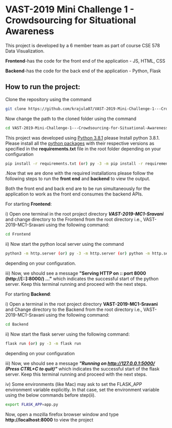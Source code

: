 # VAST-2019 Mini Challenge 1 - Crowdsourcing for Situational Awareness

This project is developed by a 6 member team as part of course CSE 578 Data Visualization.

**Frontend**-has the code for the front end of the application - JS, HTML, CSS

**Backend**-has the code for the back end of the application - Python, Flask

## How to run the project:

Clone the repository using the command
```bash
git clone https://github.com/krajula07/VAST-2019-Mini-Challenge-1---Crowdsourcing-for-Situational-Awareness.git
```
Now change the path to the cloned folder using the command
```bash
cd VAST-2019-Mini-Challenge-1---Crowdsourcing-for-Situational-Awareness
```
This project was developed using [Python 3.8.1](https://www.python.org/downloads/release/python-381/) please Install python 3.8.1. Please install all the [python packages](https://packaging.python.org/tutorials/installing-packages/) with their respective versions as specified in the **requirements.txt** file in the root folder  depending on your configuration
```bash
pip install -r requirements.txt (or) py -3 -m pip install -r requirements.txt
```
.Now that we are done with the required installations please follow the following steps to run the **front end** and **backend** to view the output.

Both the front end and back end are to be run simultaneously for the application to work as the front end consumes the backend APIs.

For starting **Frontend**:

i) Open one terminal in the root project directory ***VAST-2019-MC1-Sravani*** and change directory to the Frontend from the root directory i.e., VAST-2019-MC1-Sravani using the following command:
```bash
cd Frontend
```
ii) Now start the python local server using the command
```bash
python3 -m http.server (or) py -3 -m http.server (or) python -m http.server
```
 depending on your configuration.

iii) Now, we should see a message **"Serving HTTP on :: port 8000 (http://[::]:8000/) ..."** which indicates the successful start of the python server. Keep this terminal running and proceed with the next steps.


For starting **Backend**:

i) Open a terminal in the root project directory **VAST-2019-MC1-Sravani** and Change directory to the Backend from the root directory i.e., VAST-2019-MC1-Sravani using the following command:

```bash
cd Backend
```

ii) Now start the flask server using the following command:

```bash
flask run (or) py -3 -m flask run
```


 depending on your configuration

iii) Now, we should see a message ***"Running on http://127.0.0.1:5000/ (Press CTRL+C to quit)"*** which indicates the successful start of the flask server. Keep this terminal running and proceed with the next steps.

 iv) Some environments (like Mac) may ask to set the FLASK_APP environment variable explicitly. In that case, set the environment variable using the below commands before step(ii).
```bash
export FLASK_APP=app.py
```

Now, open a mozilla firefox browser window and type **http://localhost:8000** to view the project
